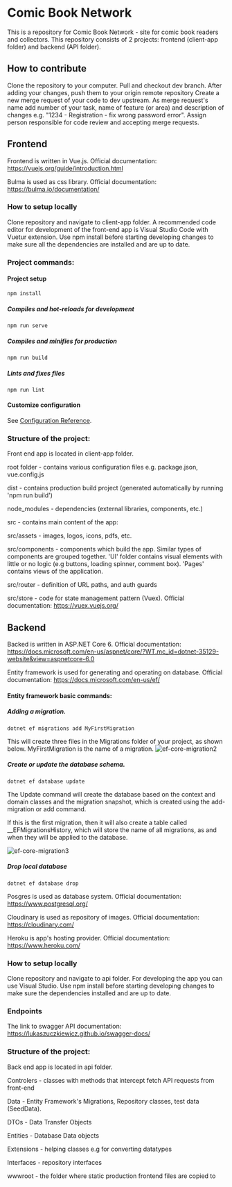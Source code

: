 # Comic Book Network
This is a repository for Comic Book Network - site for comic book readers and collectors.
This repository consists of 2 projects: frontend (client-app folder) and backend (API folder).

## How to contribute
Clone the repository to your computer.
Pull and checkout dev branch.
After adding your changes, push them to your origin remote repository
Create a new merge request of your code to dev upstream. As merge request's name add number of your task, name of feature (or area) and description of changes e.g. "1234 - Registration - fix wrong password error". Assign person responsible for code review and accepting merge requests.


## Frontend
Frontend is written in Vue.js. Official documentation: 
https://vuejs.org/guide/introduction.html

Bulma is used as css library. Official documentation: 
https://bulma.io/documentation/

### How to setup locally
Clone repository and navigate to client-app folder.
A recommended code editor for development of the front-end app is Visual Studio Code with Vuetur extension.
Use npm install before starting developing changes to make sure all the dependencies are installed and are up to date.

### Project commands:
#### Project setup
```
npm install
```

##### Compiles and hot-reloads for development
```
npm run serve
```

##### Compiles and minifies for production
```
npm run build
```

##### Lints and fixes files
```
npm run lint
```

#### Customize configuration
See [Configuration Reference](https://cli.vuejs.org/config/).

### Structure of the project:
Front end app is located in client-app folder.

root folder - contains various configuration files e.g. package.json, vue.config.js

dist - contains production build project (generated automatically by running 'npm run build')

node_modules - dependencies (external libraries, components, etc.)

src - contains main content of the app:

src/assets - images, logos, icons, pdfs, etc.

src/components - components which build the app. Similar types of components are grouped together. 'UI' folder contains visual elements with little or no logic (e.g buttons, loading spinner, comment box). 'Pages' contains views of the application.

src/router - definition of URL paths, and auth guards

src/store - code for state management pattern (Vuex). Official documentation: https://vuex.vuejs.org/


## Backend
Backed is written in ASP.NET Core 6. Official documentation: 
https://docs.microsoft.com/en-us/aspnet/core/?WT.mc_id=dotnet-35129-website&view=aspnetcore-6.0

Entity framework is used for generating and operating on database. Official documentation: 
https://docs.microsoft.com/en-us/ef/
#### Entity framework basic commands:
##### Adding a migration.
```
dotnet ef migrations add MyFirstMigration
```
This will create three files in the Migrations folder of your project, as shown below. MyFirstMigration is the name of a migration.
![ef-core-migration2](https://user-images.githubusercontent.com/39297454/155602189-55a2312f-73e5-4c3b-b263-1917a6bddae5.png)

##### Create or update the database schema.
```
dotnet ef database update
```
The Update command will create the database based on the context and domain classes and the migration snapshot, which is created using the add-migration or add command.

If this is the first migration, then it will also create a table called __EFMigrationsHistory, which will store the name of all migrations, as and when they will be applied to the database.

![ef-core-migration3](https://user-images.githubusercontent.com/39297454/155602690-a2aee23f-adac-4684-bff5-3df20b9dae30.png)

##### Drop local database
```
dotnet ef database drop
```


Posgres is used as database system. Official documentation: 
https://www.postgresql.org/

Cloudinary is used as repository of images. Official documentation: 
https://cloudinary.com/

Heroku is app's hosting provider. Official documentation: 
https://www.heroku.com/

### How to setup locally
Clone repository and navigate to api folder.
For developing the app you can use Visual Studio.
Use npm install before starting developing changes to make sure the dependencies installed and are up to date.

### Endpoints
The link to swagger API documentation:
https://lukaszuczkiewicz.github.io/swagger-docs/

### Structure of the project:
Back end app is located in api folder.

Controlers - classes with methods that intercept fetch API requests from  front-end

Data - Entity Framework's Migrations, Repository classes, test data (SeedData).

DTOs - Data Transfer Objects

Entities - Database Data objects

Extensions - helping classes e.g for converting datatypes

Interfaces - repository interfaces

wwwroot - the folder where static production frontend files are copied to



